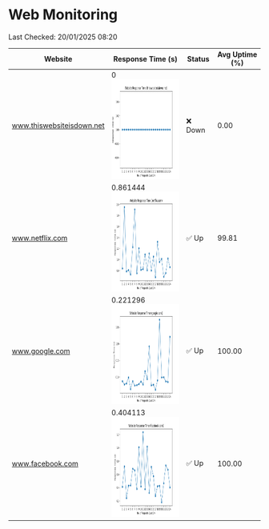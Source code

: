 # Web Monitoring

Last Checked: 20/01/2025 08:20

| Website | Response Time (s) | Status | Avg Uptime (%) |
|---------|-------------------|--------|----------------|
| www.thiswebsiteisdown.net | 0 <br> <img src="graph/thiswebsiteisdown.net.png" alt="Graph" width="200" height="200">  | ❌ Down | 0.00 |
| www.netflix.com | 0.861444 <br> <img src="graph/netflix.com.png" alt="Graph" width="200" height="200">  | ✅ Up | 99.81 |
| www.google.com | 0.221296 <br> <img src="graph/google.com.png" alt="Graph" width="200" height="200">  | ✅ Up | 100.00 |
| www.facebook.com | 0.404113 <br> <img src="graph/facebook.com.png" alt="Graph" width="200" height="200">  | ✅ Up | 100.00 |
